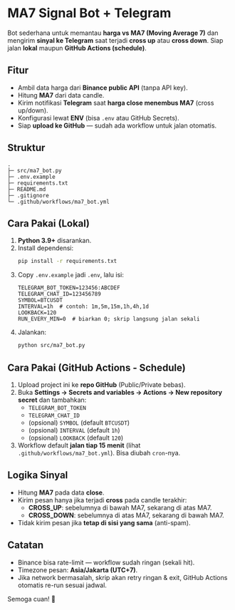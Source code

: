 # MA7 Signal Bot + Telegram

Bot sederhana untuk memantau **harga vs MA7 (Moving Average 7)** dan mengirim **sinyal ke Telegram** saat terjadi **cross up** atau **cross down**. Siap jalan **lokal** maupun **GitHub Actions (schedule)**.

## Fitur
- Ambil data harga dari **Binance public API** (tanpa API key).
- Hitung **MA7** dari data candle.
- Kirim notifikasi **Telegram** saat **harga close menembus MA7** (cross up/down).
- Konfigurasi lewat **ENV** (bisa `.env` atau GitHub Secrets).
- Siap **upload ke GitHub** — sudah ada workflow untuk jalan otomatis.

## Struktur
```
.
├─ src/ma7_bot.py
├─ .env.example
├─ requirements.txt
├─ README.md
├─ .gitignore
└─ .github/workflows/ma7_bot.yml
```

## Cara Pakai (Lokal)
1. **Python 3.9+** disarankan.
2. Install dependensi:
   ```bash
   pip install -r requirements.txt
   ```
3. Copy `.env.example` jadi `.env`, lalu isi:
   ```env
   TELEGRAM_BOT_TOKEN=123456:ABCDEF
   TELEGRAM_CHAT_ID=123456789
   SYMBOL=BTCUSDT
   INTERVAL=1h  # contoh: 1m,5m,15m,1h,4h,1d
   LOOKBACK=120
   RUN_EVERY_MIN=0  # biarkan 0; skrip langsung jalan sekali
   ```
4. Jalankan:
   ```bash
   python src/ma7_bot.py
   ```

## Cara Pakai (GitHub Actions - Schedule)
1. Upload project ini ke **repo GitHub** (Public/Private bebas).
2. Buka **Settings → Secrets and variables → Actions → New repository secret** dan tambahkan:
   - `TELEGRAM_BOT_TOKEN`
   - `TELEGRAM_CHAT_ID`
   - (opsional) `SYMBOL` (default `BTCUSDT`)
   - (opsional) `INTERVAL` (default `1h`)
   - (opsional) `LOOKBACK` (default `120`)
3. Workflow default **jalan tiap 15 menit** (lihat `.github/workflows/ma7_bot.yml`). Bisa diubah `cron`-nya.

## Logika Sinyal
- Hitung **MA7** pada data **close**.
- Kirim pesan hanya jika terjadi **cross** pada candle terakhir:
  - **CROSS_UP**: sebelumnya di bawah MA7, sekarang di atas MA7.
  - **CROSS_DOWN**: sebelumnya di atas MA7, sekarang di bawah MA7.
- Tidak kirim pesan jika **tetap di sisi yang sama** (anti-spam).

## Catatan
- Binance bisa rate-limit — workflow sudah ringan (sekali hit).
- Timezone pesan: **Asia/Jakarta (UTC+7)**.
- Jika network bermasalah, skrip akan retry ringan & exit, GitHub Actions otomatis re-run sesuai jadwal.

Semoga cuan! 🚀
